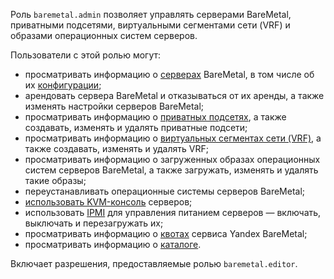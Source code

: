 Роль `baremetal.admin` позволяет управлять серверами BareMetal, приватными подсетями, виртуальными сегментами сети (VRF) и образами операционных систем серверов.

Пользователи с этой ролью могут:
* просматривать информацию о [серверах](../../baremetal/concepts/servers.md) BareMetal, в том числе об их [конфигурации](../../baremetal/concepts/server-configurations.md);
* арендовать сервера BareMetal и отказываться от их аренды, а также изменять настройки серверов BareMetal;
* просматривать информацию о [приватных подсетях](../../baremetal/concepts/network.md#private-subnet), а также создавать, изменять и удалять приватные подсети;
* просматривать информацию о [виртуальных сегментах сети (VRF)](../../baremetal/concepts/network.md#vrf-segment), а также создавать, изменять и удалять VRF;
* просматривать информацию о загруженных образах операционных систем серверов BareMetal, а также загружать, изменять и удалять такие образы;
* переустанавливать операционные системы серверов BareMetal;
* [использовать KVM-консоль](../../baremetal/operations/servers/server-kvm.md) серверов;
* использовать [IPMI](https://en.wikipedia.org/wiki/Intelligent_Platform_Management_Interface) для управления питанием серверов — включать, выключать и перезагружать их;
* просматривать информацию о [квотах](../../baremetal/concepts/limits.md#baremetal-quotas) сервиса Yandex BareMetal;
* просматривать информацию о [каталоге](../../resource-manager/concepts/resources-hierarchy.md#folder).

Включает разрешения, предоставляемые ролью `baremetal.editor`.